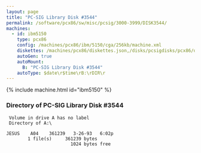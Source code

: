 ```yaml
---
layout: page
title: "PC-SIG Library Disk #3544"
permalink: /software/pcx86/sw/misc/pcsig/3000-3999/DISK3544/
machines:
  - id: ibm5150
    type: pcx86
    config: /machines/pcx86/ibm/5150/cga/256kb/machine.xml
    diskettes: /machines/pcx86/diskettes.json,/disks/pcsigdisks/pcx86/diskettes.json
    autoGen: true
    autoMount:
      B: "PC-SIG Library Disk #3544"
    autoType: $date\r$time\rB:\rDIR\r
---
```


{% include machine.html id="ibm5150" %}

### Directory of PC-SIG Library Disk #3544

     Volume in drive A has no label
     Directory of A:\

    JESUS    A04    361239   3-26-93   6:02p
            1 file(s)     361239 bytes
                            1024 bytes free
